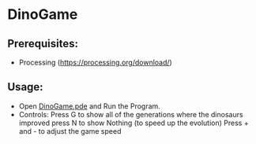 # DinoGame

## Prerequisites:
* Processing (https://processing.org/download/)

## Usage:
* Open [DinoGame.pde](DinoGame.pde) and Run the Program.
* Controls: 
    Press G to show all of the generations where the dinosaurs improved press N to show Nothing (to speed up the evolution)
    Press + and - to adjust the game speed
